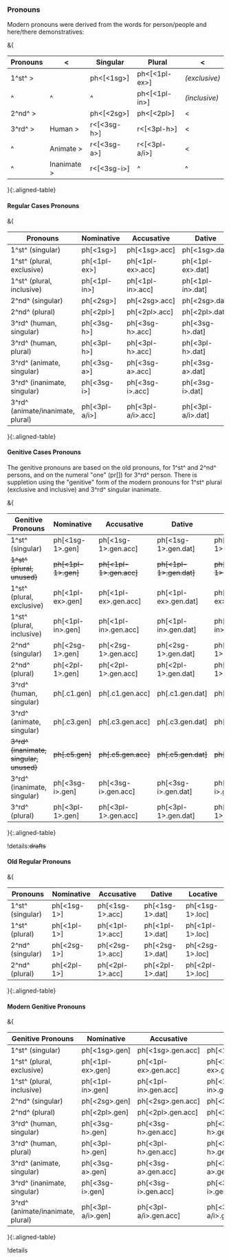 ### Pronouns

Modern pronouns were derived from the words for person/people 
and here/there demonstratives:

&{

|Pronouns|< |Singular|Plural|<|
|--------|--|--------|------|-|
|1^st^  >|  | ph<[<1sg>] | ph<[<1pl-ex>] | *(exclusive)* |
|^       |^ | ^                        | ph<[<1pl-in>]  | *(inclusive)* |
|2^nd^  >|  | ph<[<2sg>] | ph<[<2pl>] | < |
|3^rd^  >| Human     >| r<[<3sg-h>] | r<[<3pl-h>] | < |
|^       | Animate   >| r<[<3sg-a>] | r<[<3pl-a/i>] | < |
|^       | Inanimate >| r<[<3sg-i>] |^| ^ |

}{:.aligned-table}

#### Regular Cases Pronouns
&{

| Pronouns | Nominative | Accusative | Dative | Locative |
|----------|------------|------------|--------|----------|
| 1^st^ (singular)| ph[<1sg>] | ph[<1sg>.acc] | ph[<1sg>.dat] | ph[<1sg>.loc] |
| 1^st^ (plural, exclusive)| ph[<1pl-ex>] | ph[<1pl-ex>.acc] | ph[<1pl-ex>.dat] | ph[<1pl-ex>.loc] |
| 1^st^ (plural, inclusive)| ph[<1pl-in>] | ph[<1pl-in>.acc] | ph[<1pl-in>.dat] | ph[<1pl-in>.loc] |
| 2^nd^ (singular)| ph[<2sg>] | ph[<2sg>.acc] | ph[<2sg>.dat] | ph[<2sg>.loc] |
| 2^nd^ (plural)| ph[<2pl>] | ph[<2pl>.acc] | ph[<2pl>.dat] | ph[<2pl>.loc] |
| 3^rd^ (human, singular) | ph[<3sg-h>] | ph[<3sg-h>.acc] | ph[<3sg-h>.dat] | ph[<3sg-h>.loc] |
| 3^rd^ (human, plural) | ph[<3pl-h>] | ph[<3pl-h>.acc] | ph[<3pl-h>.dat] | ph[<3pl-h>.loc] |
| 3^rd^ (animate, singular) | ph[<3sg-a>] | ph[<3sg-a>.acc] | ph[<3sg-a>.dat] | ph[<3sg-a>.loc] |
| 3^rd^ (inanimate, singular) | ph[<3sg-i>] | ph[<3sg-i>.acc] | ph[<3sg-i>.dat] | ph[<3sg-i>.loc] |
| 3^rd^ (animate/inanimate, plural) | ph[<3pl-a/i>] | ph[<3pl-a/i>.acc] | ph[<3pl-a/i>.dat] | ph[<3pl-a/i>.loc] |

}{:.aligned-table}

#### Genitive Cases Pronouns

The genitive pronouns are based on the old pronouns,
for 1^st^ and 2^nd^ persons, 
and on the numeral "one" (pr[<one-1>])
for 3^rd^ person.
There is suppletion using the "genitive" form of the modern pronouns
for 1^st^ plural (exclusive and inclusive)
and 3^rd^ singular inanimate.



&{

| Genitive Pronouns | Nominative | Accusative | Dative | Locative |
|-------------------|------------|------------|--------|----------|
| 1^st^ (singular) | ph[<1sg-1>.gen] | ph[<1sg-1>.gen.acc] | ph[<1sg-1>.gen.dat] | ph[<1sg-1>.gen.loc] |
| ~~1^st^ (plural, unused)~~ | ~~ph[<1pl-1>.gen]~~ | ~~ph[<1pl-1>.gen.acc]~~ | ~~ph[<1pl-1>.gen.dat]~~ | ~~ph[<1pl-1>.gen.loc]~~ |
| 1^st^ (plural, exclusive)| ph[<1pl-ex>.gen] | ph[<1pl-ex>.gen.acc] | ph[<1pl-ex>.gen.dat] | ph[<1pl-ex>.gen.loc] |
| 1^st^ (plural, inclusive)| ph[<1pl-in>.gen] | ph[<1pl-in>.gen.acc] | ph[<1pl-in>.gen.dat] | ph[<1pl-in>.gen.loc] |
| 2^nd^ (singular) | ph[<2sg-1>.gen] | ph[<2sg-1>.gen.acc] | ph[<2sg-1>.gen.dat] | ph[<2sg-1>.gen.loc] |
| 2^nd^ (plural) | ph[<2pl-1>.gen] | ph[<2pl-1>.gen.acc] | ph[<2pl-1>.gen.dat] | ph[<2pl-1>.gen.loc] |
| 3^rd^ (human, singular) | ph[<one-1>.c1.gen] | ph[<one-1>.c1.gen.acc] | ph[<one-1>.c1.gen.dat] | ph[<one-1>.c1.gen.loc] |
| 3^rd^ (animate, singular) | ph[<one-1>.c3.gen] | ph[<one-1>.c3.gen.acc] | ph[<one-1>.c3.gen.dat] | ph[<one-1>.c3.gen.loc] |
| ~~3^rd^ (inanimate, singular, unused)~~ | ~~ph[<one-1>.c5.gen]~~ | ~~ph[<one-1>.c5.gen.acc]~~ | ~~ph[<one-1>.c5.gen.dat]~~ | ~~ph[<one-1>.c5.gen.loc]~~ |
| 3^rd^ (inanimate, singular) | ph[<3sg-i>.gen] | ph[<3sg-i>.gen.acc] | ph[<3sg-i>.gen.dat] | ph[<3sg-i>.gen.loc] |
| 3^rd^ (plural) | ph[<3pl-1>.gen] | ph[<3pl-1>.gen.acc] | ph[<3pl-1>.gen.dat] | ph[<3pl-1>.gen.loc] |

}{:.aligned-table}

!details:~~drafts~~

#### Old Regular Pronouns

&{

| Pronouns | Nominative | Accusative | Dative | Locative |
|-------------------|------------|------------|--------|----------|
| 1^st^ (singular) | ph[<1sg-1>] | ph[<1sg-1>.acc] | ph[<1sg-1>.dat] | ph[<1sg-1>.loc] |
| 1^st^ (plural) | ph[<1pl-1>] | ph[<1pl-1>.acc] | ph[<1pl-1>.dat] | ph[<1pl-1>.loc] |
| 2^nd^ (singular) | ph[<2sg-1>] | ph[<2sg-1>.acc] | ph[<2sg-1>.dat] | ph[<2sg-1>.loc] |
| 2^nd^ (plural) | ph[<2pl-1>] | ph[<2pl-1>.acc] | ph[<2pl-1>.dat] | ph[<2pl-1>.loc] |

}{:.aligned-table}

#### Modern Genitive Pronouns

&{

| Genitive Pronouns | Nominative | Accusative | Dative | Locative |
|----------|------------|------------|--------|----------|
| 1^st^ (singular)| ph[<1sg>.gen] | ph[<1sg>.gen.acc] | ph[<1sg>.gen.dat] | ph[<1sg>.loc] |
| 1^st^ (plural, exclusive)| ph[<1pl-ex>.gen] | ph[<1pl-ex>.gen.acc] | ph[<1pl-ex>.gen.dat] | ph[<1pl-ex>.gen.loc] |
| 1^st^ (plural, inclusive)| ph[<1pl-in>.gen] | ph[<1pl-in>.gen.acc] | ph[<1pl-in>.gen.dat] | ph[<1pl-in>.gen.loc] |
| 2^nd^ (singular)| ph[<2sg>.gen] | ph[<2sg>.gen.acc] | ph[<2sg>.gen.dat] | ph[<2sg>.gen.loc] |
| 2^nd^ (plural)| ph[<2pl>.gen] | ph[<2pl>.gen.acc] | ph[<2pl>.gen.dat] | ph[<2pl>.gen.loc] |
| 3^rd^ (human, singular) | ph[<3sg-h>.gen] | ph[<3sg-h>.gen.acc] | ph[<3sg-h>.gen.dat] | ph[<3sg-h>.gen.loc] |
| 3^rd^ (human, plural) | ph[<3pl-h>.gen] | ph[<3pl-h>.gen.acc] | ph[<3pl-h>.gen.dat] | ph[<3pl-h>.gen.loc] |
| 3^rd^ (animate, singular) | ph[<3sg-a>.gen] | ph[<3sg-a>.gen.acc] | ph[<3sg-a>.gen.dat] | ph[<3sg-a>.gen.loc] |
| 3^rd^ (inanimate, singular) | ph[<3sg-i>.gen] | ph[<3sg-i>.gen.acc] | ph[<3sg-i>.gen.dat] | ph[<3sg-i>.gen.loc] |
| 3^rd^ (animate/inanimate, plural) | ph[<3pl-a/i>.gen] | ph[<3pl-a/i>.gen.acc] | ph[<3pl-a/i>.gen.dat] | ph[<3pl-a/i>.gen.loc] |

}{:.aligned-table}

!details